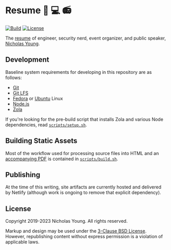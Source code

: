 # Resume :crab: :computer: :radio:

[![Build](https://github.com/secretfader/resume/actions/workflows/build.yml/badge.svg)](https://github.com/secretfader/resume/actions/workflows/build.yml)
[![License](https://img.shields.io/badge/License-BSD%203--Clause-blue.svg)](https://opensource.org/licenses/BSD-3-Clause)

The [resume](https://resume.secretfader.com) of engineer, security nerd, event organizer, and public speaker, [Nicholas Young][www].

## Development

Baseline system requirements for developing in this repository are as follows:

* [Git][git]
* [Git LFS][git-lfs]
* [Fedora][fedora] or [Ubuntu][ubuntu] Linux
* [Node.js][nodejs]
* [Zola][zola]

If you're looking for the pre-build script that installs Zola and various Node dependencies, read [`scripts/setup.sh`](scripts/setup.sh).

## Building Static Assets

Most of the workflow used for processing source files into HTML and an [accompanying PDF](scripts/generate-pdf.js) is contained in [`scripts/build.sh`](scripts/build.sh).

## Publishing

At the time of this writing, site artifacts are currently hosted and delivered by Netlify (although work is ongoing to remove that explicit dependency).

## License

Copyright 2019-2023 Nicholas Young. All rights reserved.

Markup and design may be used under the [3-Clause BSD License](LICENSE). However, republishing content without express permission is a violation of applicable laws.

[www]: https://secretfader.com
[git]: https://github.com/git/git
[git-lfs]: https://github.com/git-lfs/git-lfs
[fedora]: https://getfedora.org
[ubuntu]: https://ubuntu.com
[nodejs]: https://github.com/nodejs/node
[zola]: https://github.com/getzola/zola
